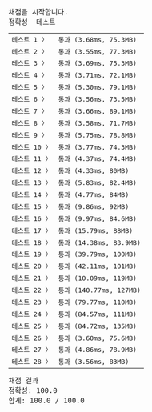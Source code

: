 <pre class="console-content"><div></div><div class="console-heading">채점을 시작합니다.</div><div class="console-message">정확성  테스트</div><table class="console-test-group" data-category="correctness"><tbody><tr data-testcase-id="180421"><td valign="top" class="td-label">테스트 1 <span>〉</span></td><td class="result passed">통과 (3.68ms, 75.3MB)</td></tr><tr data-testcase-id="180422"><td valign="top" class="td-label">테스트 2 <span>〉</span></td><td class="result passed">통과 (3.55ms, 77.3MB)</td></tr><tr data-testcase-id="180423"><td valign="top" class="td-label">테스트 3 <span>〉</span></td><td class="result passed">통과 (3.69ms, 75.3MB)</td></tr><tr data-testcase-id="180424"><td valign="top" class="td-label">테스트 4 <span>〉</span></td><td class="result passed">통과 (3.71ms, 72.1MB)</td></tr><tr data-testcase-id="180425"><td valign="top" class="td-label">테스트 5 <span>〉</span></td><td class="result passed">통과 (5.30ms, 79.1MB)</td></tr><tr data-testcase-id="180426"><td valign="top" class="td-label">테스트 6 <span>〉</span></td><td class="result passed">통과 (3.56ms, 73.5MB)</td></tr><tr data-testcase-id="180427"><td valign="top" class="td-label">테스트 7 <span>〉</span></td><td class="result passed">통과 (3.66ms, 89.1MB)</td></tr><tr data-testcase-id="180428"><td valign="top" class="td-label">테스트 8 <span>〉</span></td><td class="result passed">통과 (3.58ms, 71.7MB)</td></tr><tr data-testcase-id="180429"><td valign="top" class="td-label">테스트 9 <span>〉</span></td><td class="result passed">통과 (5.75ms, 78.8MB)</td></tr><tr data-testcase-id="180430"><td valign="top" class="td-label">테스트 10 <span>〉</span></td><td class="result passed">통과 (3.77ms, 74.3MB)</td></tr><tr data-testcase-id="180431"><td valign="top" class="td-label">테스트 11 <span>〉</span></td><td class="result passed">통과 (4.37ms, 74.4MB)</td></tr><tr data-testcase-id="180432"><td valign="top" class="td-label">테스트 12 <span>〉</span></td><td class="result passed">통과 (4.33ms, 80MB)</td></tr><tr data-testcase-id="180433"><td valign="top" class="td-label">테스트 13 <span>〉</span></td><td class="result passed">통과 (5.83ms, 82.4MB)</td></tr><tr data-testcase-id="180434"><td valign="top" class="td-label">테스트 14 <span>〉</span></td><td class="result passed">통과 (4.77ms, 84MB)</td></tr><tr data-testcase-id="180435"><td valign="top" class="td-label">테스트 15 <span>〉</span></td><td class="result passed">통과 (9.86ms, 92MB)</td></tr><tr data-testcase-id="180436"><td valign="top" class="td-label">테스트 16 <span>〉</span></td><td class="result passed">통과 (9.97ms, 84.6MB)</td></tr><tr data-testcase-id="180437"><td valign="top" class="td-label">테스트 17 <span>〉</span></td><td class="result passed">통과 (15.79ms, 88MB)</td></tr><tr data-testcase-id="180438"><td valign="top" class="td-label">테스트 18 <span>〉</span></td><td class="result passed">통과 (14.38ms, 83.9MB)</td></tr><tr data-testcase-id="180439"><td valign="top" class="td-label">테스트 19 <span>〉</span></td><td class="result passed">통과 (39.79ms, 100MB)</td></tr><tr data-testcase-id="180440"><td valign="top" class="td-label">테스트 20 <span>〉</span></td><td class="result passed">통과 (42.11ms, 101MB)</td></tr><tr data-testcase-id="180441"><td valign="top" class="td-label">테스트 21 <span>〉</span></td><td class="result passed">통과 (10.09ms, 119MB)</td></tr><tr data-testcase-id="180442"><td valign="top" class="td-label">테스트 22 <span>〉</span></td><td class="result passed">통과 (140.77ms, 127MB)</td></tr><tr data-testcase-id="180443"><td valign="top" class="td-label">테스트 23 <span>〉</span></td><td class="result passed">통과 (79.77ms, 110MB)</td></tr><tr data-testcase-id="180444"><td valign="top" class="td-label">테스트 24 <span>〉</span></td><td class="result passed">통과 (84.57ms, 111MB)</td></tr><tr data-testcase-id="180445"><td valign="top" class="td-label">테스트 25 <span>〉</span></td><td class="result passed">통과 (84.72ms, 135MB)</td></tr><tr data-testcase-id="249447"><td valign="top" class="td-label">테스트 26 <span>〉</span></td><td class="result passed">통과 (3.60ms, 75.6MB)</td></tr><tr data-testcase-id="249448"><td valign="top" class="td-label">테스트 27 <span>〉</span></td><td class="result passed">통과 (4.86ms, 78.9MB)</td></tr><tr data-testcase-id="249449"><td valign="top" class="td-label">테스트 28 <span>〉</span></td><td class="result passed">통과 (3.56ms, 83MB)</td></tr></tbody></table><div class="console-heading">채점 결과</div><div class="console-message">정확성: 100.0</div><div class="console-message">합계: 100.0 / 100.0</div></pre>